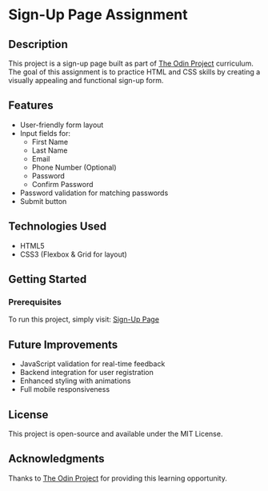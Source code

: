 # Sign-Up Page Assignment

## Description
This project is a sign-up page built as part of [The Odin Project](https://www.theodinproject.com/) curriculum. The goal of this assignment is to practice HTML and CSS skills by creating a visually appealing and functional sign-up form.

## Features
- User-friendly form layout
- Input fields for:
  - First Name
  - Last Name
  - Email
  - Phone Number (Optional)
  - Password
  - Confirm Password
- Password validation for matching passwords
- Submit button

## Technologies Used
- HTML5
- CSS3 (Flexbox & Grid for layout)

## Getting Started
### Prerequisites
To run this project, simply visit:
[Sign-Up Page](https://mishoshup.github.io/Sign-up-Form/)

## Future Improvements
- JavaScript validation for real-time feedback
- Backend integration for user registration
- Enhanced styling with animations
- Full mobile responsiveness

## License
This project is open-source and available under the MIT License.

## Acknowledgments
Thanks to [The Odin Project](https://www.theodinproject.com/) for providing this learning opportunity.

